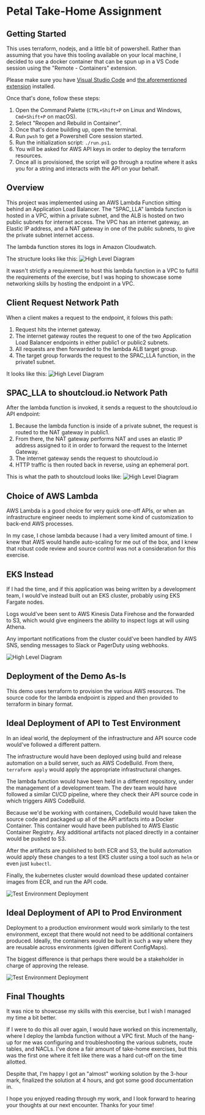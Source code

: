 # Petal Take-Home Assignment

## Getting Started ##
This uses terraform, nodejs, and a little bit of powershell.  Rather than assuming that you have this tooling available on your local machine, I decided to use a docker container that can be spun up in a VS Code session using the "Remote - Containers" extension.  

Please make sure you have [Visual Studio Code](https://code.visualstudio.com/) and [the aforementioned extension](https://marketplace.visualstudio.com/items?itemName=ms-vscode-remote.remote-containers) installed.

Once that's done, follow these steps:
1. Open the Command Palette (`CTRL+Shift+P` on Linux and Windows, `Cmd+Shift+P` on macOS).
1. Select "Reopen and Rebuild in Container".
1. Once that's done building up, open the terminal.
1. Run `pwsh` to get a Powershell Core session started.
1. Run the initialization script: `./run.ps1`.
1. You will be asked for AWS API keys in order to deploy the terraform resources.
1. Once all is provisioned, the script will go through a routine where it asks you for a string and interacts with the API on your behalf.

## Overview ##
This project was implemented using an AWS Lambda Function sitting behind an Application Load Balancer.  The "SPAC_LLA" lambda function is hosted in a VPC, within a private subnet, and the ALB is hosted on two public subnets for internet access.  The VPC has an internet gateway, an Elastic IP address, and a NAT gateway in one of the public subnets, to give the private subnet internet access.

The lambda function stores its logs in Amazon Cloudwatch.


The structure looks like this:
![High Level Diagram](https://github.com/depinore2/petal_takehome/raw/main/docs/petal-high-level-diagram_2.png)

It wasn't strictly a requirement to host this lambda function in a VPC to fulfill the requirements of the exercise, but I was hoping to showcase some networking skills by hosting the endpoint in a VPC.

## Client Request Network Path ##
When a client makes a request to the endpoint, it folows this path:
1. Request hits the internet gateway.
1. The internet gateway routes the request to one of the two Application Load Balancer endpoints in either public1 or public2 subnets. 
1. All requests are then forwarded to the lambda ALB target group.
1. The target group forwards the request to the SPAC_LLA function, in the private1 subnet.

It looks like this:
![High Level Diagram](https://github.com/depinore2/petal_takehome/raw/main/docs/petal-user-to-lambda_2.png)

## SPAC_LLA to shoutcloud.io Network Path ##
After the lambda function is invoked, it sends a request to the shoutcloud.io API endpoint:

1. Because the lambda function is inside of a private subnet, the request is routed to the NAT gateway in public1.
1. From there, the NAT gateway performs NAT and uses an elastic IP address assigned to it in order to forward the request to the Internet Gateway.
1. The internet gateway sends the request to shoutcloud.io
1. HTTP traffic is then routed back in reverse, using an ephemeral port.

This is what the path to shoutcloud looks like:
![High Level Diagram](https://github.com/depinore2/petal_takehome/raw/main/docs/petal-lambda-to-shoutcloud_2.png)

## Choice of AWS Lambda ##
AWS Lambda is a good choice for very quick one-off APIs, or when an infrastructure engineer needs to implement some kind of customization to back-end AWS processes.

In my case, I chose lambda because I had a very limited amount of time.  I knew that AWS would handle auto-scaling for me out of the box, and I knew that robust code review and source control was not a consideration for this exercise.

## EKS Instead ##

If I had the time, and if this application was being written by a development team, I would've instead built out an EKS cluster, probably using EKS Fargate nodes.

Logs would've been sent to AWS Kinesis Data Firehose and the forwarded to S3, which would give engineers the ability to inspect logs at will using Athena.

Any important notifications from the cluster could've been handled by AWS SNS, sending messages to Slack or PagerDuty using webhooks.

![High Level Diagram](https://github.com/depinore2/petal_takehome/raw/main/docs/petal-EKS%20instead%20of%20Lambda.png)

## Deployment of the Demo As-Is ##
This demo uses terraform to provision the various AWS resources.  The source code for the lambda endpoint is zipped and then provided to terraform in binary format.

## Ideal Deployment of API to Test Environment ##
In an ideal world, the deployment of the infrastructure and API source code would've followed a different pattern.

The infrastructure would have been deployed using build and release automation on a build server, such as AWS CodeBuild.  From there, `terraform apply` would apply the appropriate infrastructural changes.

The lambda function would have been held in a different repository, under the management of a development team.  The dev team would have followed a similar CI/CD pipeline, where they check their API source code in which triggers AWS CodeBuild.

Because we'd be working with containers, CodeBuild would have taken the source code and packaged up all of the API artifacts into a Docker Container.  This container would have been published to AWS Elastic Container Registry.  Any additional artifacts not placed directly in a container would be pushed to S3.

After the artifacts are published to both ECR and S3, the build automation would apply these changes to a test EKS cluster using a tool such as `helm` or even just `kubectl`.

Finally, the kubernetes cluster would download these updated container images from ECR, and run the API code.

![Test Environment Deployment](https://github.com/depinore2/petal_takehome/raw/main/docs/alltrails-Deployment%20(Test).png)

## Ideal Deployment of API to Prod Environment ##
Deployment to a production environment would work similarly to the test environment, except that there would not need to be additional containers produced.  Ideally, the containers would be built in such a way where they are reusable across environments (given different ConfigMaps).

The biggest difference is that perhaps there would be a stakeholder in charge of approving the release.

![Test Environment Deployment](https://github.com/depinore2/petal_takehome/raw/main/docs/alltrails-Deployment%20(Prod).png)

## Final Thoughts ##
It was nice to showcase my skills with this exercise, but I wish I managed my time a bit better.  

If I were to do this all over again, I would have worked on this incrementally, where I deploy the lambda function without a VPC first.  Much of the hang-up for me was configuring and troubleshooting the various subnets, route tables, and NACLs.  I've done a fair amount of take-home exercises, but this was the first one where it felt like there was a hard cut-off on the time allotted. 

Despite that, I'm happy I got an "almost" working solution by the 3-hour mark, finalized the solution at 4 hours, and got some good documentation in.  

I hope you enjoyed reading through my work, and I look forward to hearing your thoughts at our next encounter.  Thanks for your time!